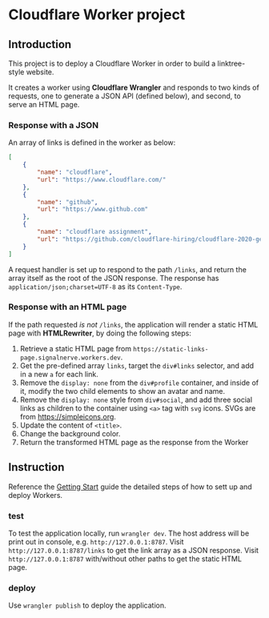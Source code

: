 # Cloudflare Worker project

## Introduction

This project is to deploy a Cloudflare Worker in order to build a linktree-style website.

It creates a worker using **Cloudflare Wrangler** and responds to two kinds of requests, one to generate a JSON API (defined below), and second, to serve an HTML page.

### Response with a JSON
An array of links is defined in the worker as below: 
```json
[
    {
        "name": "cloudflare",
        "url": "https://www.cloudflare.com/"
    },
    {
        "name": "github",
        "url": "https://www.github.com"
    },
    {
        "name": "cloudflare assignment",
        "url": "https://github.com/cloudflare-hiring/cloudflare-2020-general-engineering-assignment/#deploy-a-json-api"
    }
]
```
A request handler is set up to respond to the path `/links`, and return the array itself as the root of the JSON response.
The response has `application/json;charset=UTF-8` as its `Content-Type`.

### Response with an HTML page
If the path requested _is not_ `/links`, the application will render a static HTML page with **HTMLRewriter**, by doing the following steps:

1. Retrieve a static HTML page from `https://static-links-page.signalnerve.workers.dev`.
2. Get the pre-defined array `links`, target the `div#links` selector, and add in a new `a` for each link.
3. Remove the `display: none` from the `div#profile` container, and inside of it, modify the two child elements to show an avatar and name.
4. Remove the `display: none` style from `div#social`, and add three social links as children to the container using `<a>` tag with `svg` icons. SVGs are from https://simpleicons.org.
5. Update the content of `<title>`.
6. Change the background color.
4. Return the transformed HTML page as the response from the Worker

## Instruction
Reference the [Getting Start](https://developers.cloudflare.com/workers/learning/getting-started) guide the detailed steps of how to sett up and deploy Workers.

### test
To test the application locally, run `wrangler dev`. 
The host address will be print out in console, e.g. `http://127.0.0.1:8787`.
Visit `http://127.0.0.1:8787/links` to get the link array as a JSON response.
Visit `http://127.0.0.1:8787` with/without other paths to get the static HTML page.

### deploy
Use `wrangler publish` to deploy the application. 
